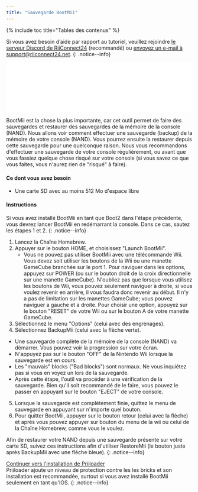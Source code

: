 ```yaml
---
title: "Sauvegarde BootMii"
---
```


{% include toc title="Tables des contenus" %}

Si vous avez besoin d’aide par rapport au tutoriel, veuillez rejoindre [le serveur Discord de RiiConnect24](https://discord.gg/b4Y7jfD) (recommandé) ou [envoyez un e-mail à support@riiconnect24.net](mailto:support@riiconnect24.net).
{: .notice--info}

![Logo de BootMii](/images/bootmii.png)

BootMii est la chose la plus importante, car cet outil permet de faire des sauvegardes et restaurer des sauvegardes de la mémoire de la console (NAND). Nous allons voir comment effectuer une sauvegarde (backup) de la mémoire de votre console (NAND). Vous pourrez ensuite la restaurer depuis cette sauvegarde pour une quelconque raison. Nous vous recommandons d'effectuer une sauvegarde de votre console régulièrement, ou avant que vous fassiez quelque chose risqué sur votre console (si vous savez ce que vous faites, vous n'aurez rien de "risqué" à faire).

#### Ce dont vous avez besoin
* Une carte SD avec au moins 512 Mo d'espace libre

#### Instructions
Si vous avez installé BootMii en tant que Boot2 dans l'étape précédente, vous devrez lancer BootMii en redémarrant la console. Dans ce cas, sautez les étapes 1 et 2.
{: .notice--info}
1. Lancez la Chaîne Homebrew.
2. Appuyer sur le bouton HOME, et choisissez "Launch BootMii".
   - Vous ne pouvez pas utiliser BootMii avec une télécommande Wii. Vous devez soit utiliser les boutons de la Wii ou une manette GameCube branchée sur le port 1. Pour naviguer dans les options, appuyez sur POWER (ou sur le bouton droit de la croix directionnelle sur une manette GameCube). N'oubliez pas que lorsque vous utilisez les boutons de Wii, vous pouvez seulement naviguer à droite, si vous voulez revenir en arrière, il vous faudra donc revenir au début. Il n'y a pas de limitation sur les manettes GameCube; vous pouvez naviguer a gauche et a droite. Pour choisir une option, appuyez sur le bouton "RESET" de votre Wii ou sur le bouton A de votre manette GameCube.
3. Sélectionnez le menu "Options" (celui avec des engrenages).
4. Sélectionnez BackupMii (celui avec la flèche verte).
- Une sauvegarde complète de la mémoire de la console (NAND) va démarrer. Vous pouvez voir la progression sur votre écran.
- N'appuyez pas sur le bouton "OFF" de la Nintendo Wii lorsque la sauvegarde est en cours.
- Les "mauvais" blocks ("Bad blocks") sont normaux. Ne vous inquiétez pas si vous en voyez un lors de la sauvegarde.
- Après cette étape, l'outil va procéder à une vérification de la sauvegarde. Bien qu'il soit recommandé de le faire, vous pouvez le passer en appuyant sur le bouton "EJECT" de votre console.
5. Lorsque la sauvegarde est complètement finie, quittez le menu de sauvegarde en appuyant sur n'importe quel bouton.
6. Pour quitter BootMii, appuyer sur le bouton retour (celui avec la flèche) et après vous pouvez appuyer sur bouton du menu de la wii ou celui de la Chaîne Homebrew, comme vous le voulez.

Afin de restaurer votre NAND depuis une sauvegarde présente sur votre carte SD, suivez ces instructions afin d'utiliser RestoreMii (le bouton juste après BackupMii avec une flèche bleue).
{: .notice--info}

[Continuer vers l'installation de Priiloader](priiloader)<br> Priiloader ajoute un niveau de protection contre les les bricks et son installation est recommandée, surtout si vous avez installé BootMii seulement en tant qu'IOS.
{: .notice--info}
